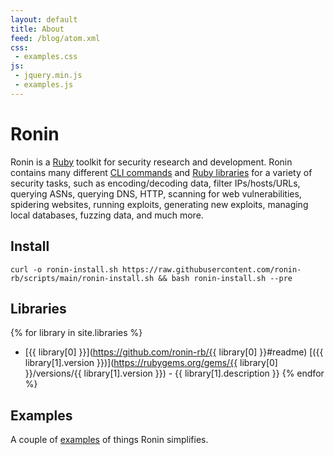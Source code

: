 ```yaml
---
layout: default
title: About
feed: /blog/atom.xml
css:
 - examples.css
js:
 - jquery.min.js
 - examples.js
---
```


# Ronin

Ronin is a [Ruby] toolkit for security research and development.
Ronin contains many different [CLI commands][Synopsis] and
[Ruby libraries][GitHub] for a variety of security tasks, such as
encoding/decoding data, filter IPs/hosts/URLs, querying ASNs, querying DNS,
HTTP, scanning for web vulnerabilities, spidering websites, running exploits,
generating new exploits, managing local databases, fuzzing data, and much more.

## Install 

```shell
curl -o ronin-install.sh https://raw.githubusercontent.com/ronin-rb/scripts/main/ronin-install.sh && bash ronin-install.sh --pre
```

## Libraries

{% for library in site.libraries %}
* [{{ library[0] }}](https://github.com/ronin-rb/{{ library[0] }}#readme)
  [({{ library[1].version }})](https://rubygems.org/gems/{{ library[0] }}/versions/{{ library[1].version }}) - 
  {{ library[1].description }}
{% endfor %}

## Examples

A couple of [examples](/examples/) of things Ronin simplifies.

<ul id="examples">
  <!-- Random Examples -->
</ul>

[Ruby]: http://www.ruby-lang.org
[Synopsis]: https://github.com/ronin-rb/ronin#synopsis
[GitHub]: https://github.com/ronin-rb/
